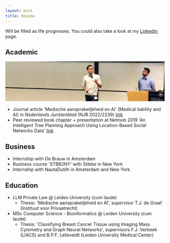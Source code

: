 ```yaml
---
layout: post
title: Resume
---
```


Will be filled as life progresses. You could also take a look at my [LinkedIn](https://www.linkedin.com/in/jh-van-staalduinen/) page.

## Academic

![alt text](../assets/img/netmob.jpg "IMG")

- Journal article 'Medische aansprakelijkheid en AI' (Medical liability and AI) in *Nederlands Juristenblad* (NJB 2022/2239) [link](https://www.navigator.nl/document/id2c6abea2ecbb4bdcbc1cca6ca4960206?cpid=WKNL-LTR-Nav2&cip=hybrid)
- Peer reviewed book chapter + presentation at Netmob 2019 'An Intelligent Tree Planning Approach Using Location-Based Social Networks Data' [link](https://link.springer.com/chapter/10.1007/978-3-030-76640-5_10)

## Business

- Internship with De Brauw in Amsterdam
- Business course 'STBB2NY' with Stibbe in New York
- Internship with NautaDutilh in Amsterdam and New York

## Education

- LLM Private Law @ Leiden University (cum laude)
	 - Thesis: 'Medische aansprakelijkheid en AI', supervisor T.J. de Graaf (Instituut voor Privaatrecht)
- MSc Computer Science - Bioinformatics @ Leiden University (cum laude)
	- Thesis: 'Classifying Breast Cancer Tissue using Imaging Mass Cytometry and Graph Neural Networks', supervisors F.J. Verbeek (LIACS) and B.P.F. Lelieveldt (Leiden University Medical Center)

